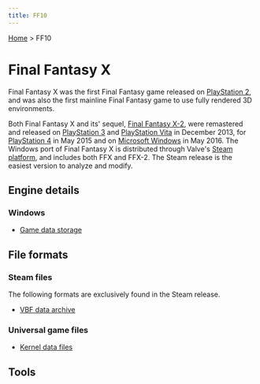 ```yaml
---
title: FF10
---
```


[Home](Main%20Page.md) > FF10

# Final Fantasy X

Final Fantasy X was the first Final Fantasy game released on
[PlayStation 2][], and was also the first mainline Final Fantasy game to
use fully rendered 3D environments.

Both Final Fantasy X and its' sequel, [Final Fantasy X-2][], were
remastered and released on [PlayStation 3][] and [PlayStation Vita][] in
December 2013, for [PlayStation 4][] in May 2015 and on [Microsoft
Windows][] in May 2016. The Windows port of Final Fantasy X is
distributed through Valve's [Steam platform][], and includes both FFX
and FFX-2. The Steam release is the easiest version to analyze and
modify.

## Engine details

### Windows

-   [Game data storage][]

## File formats

### Steam files

The following formats are exclusively found in the Steam release.

-   [VBF data archive][]

### Universal game files

-   [Kernel data files][]

## Tools

  [PlayStation 2]: https://en.wikipedia.org/wiki/PlayStation_2
  [Final Fantasy X-2]: FF10-2.md "wikilink"
  [PlayStation 3]: https://en.wikipedia.org/wiki/PlayStation_3
  [PlayStation Vita]: https://en.wikipedia.org/wiki/PlayStation_Vita
  [PlayStation 4]: https://en.wikipedia.org/wiki/PlayStation_4
  [Microsoft Windows]: https://en.wikipedia.org/wiki/Microsoft_Windows
  [Steam platform]: https://en.wikipedia.org/wiki/Steam_(software)
  [Game data storage]: FF10/Game%20data%20storage%20(Steam).md "wikilink"
  [VBF data archive]: FF10/FileFormat%20VBF.md "wikilink"
  [Kernel data files]: FF10/FileFormat%20Kernel.md "wikilink"
